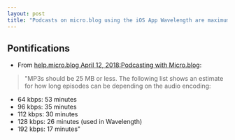 ```yaml
---
layout: post
title: "Podcasts on micro.blog using the iOS App Wavelength are maximum 25MB and can only be in MP3 format"
---
```


## Pontifications

* From [help.micro.blog April 12, 2018:Podcasting with Micro.blog](http://help.micro.blog/2018/microcasting/):

<blockquote>
    
"MP3s should be 25 MB or less. The following list shows an estimate for how long episodes can be depending on the audio encoding:

</blockquote>

* 64 kbps: 53 minutes
* 96 kbps: 35 minutes
* 112 kbps: 30 minutes
* 128 kbps: 26 minutes (used in Wavelength)
* 192 kbps: 17 minutes"

